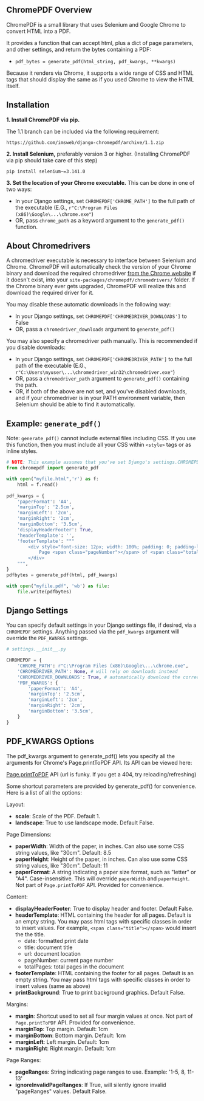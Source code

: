 ## ChromePDF Overview

ChromePDF is a small library that uses Selenium and Google Chrome to convert HTML into a PDF. 

It provides a function that can accept html, plus a dict of page parameters, and other settings, and return the bytes containing a PDF:
* `pdf_bytes = generate_pdf(html_string, pdf_kwargs, **kwargs)`

Because it renders via Chrome, it supports a wide range of CSS and HTML tags that should display the same as if you used Chrome to view the HTML itself.

## Installation

**1. Install ChromePDF via pip.**

The 1.1 branch can be included via the following requirement:
```
https://github.com/imsweb/django-chromepdf/archive/1.1.zip
```

**2. Install Selenium,** preferably version 3 or higher. (Installing ChromePDF via pip should take care of this step)
```
pip install selenium~=3.141.0
```

**3. Set the location of your Chrome executable.** This can be done in one of two ways:

* In your Django settings, set `CHROMEPDF['CHROME_PATH']` to the full path of the executable (E.G., `r"C:\Program Files (x86)\Google\...\chrome.exe"`)
* OR, pass `chrome_path` as a keyword argument to the `generate_pdf()` function.

## About Chromedrivers

A chromedriver executable is necessary to interface between Selenium and Chrome. ChromePDF will automatically check the version of your Chrome binary and download the required chromedriver [from the Chrome website](https://chromedriver.chromium.org/downloads) if it doesn't exist, into your `site-packages/chromepdf/chromedrivers/` folder. If the Chrome binary ever gets upgraded, ChromePDF will realize this and download the required driver for it.

You may disable these automatic downloads in the following way:
* In your Django settings, set `CHROMEPDF['CHROMEDRIVER_DOWNLOADS']` to False
* OR, pass a `chromedriver_downloads` argument to `generate_pdf()`

You may also specify a chromedriver path manually. This is recommended if you disable downloads:
* In your Django settings, set `CHROMEPDF['CHROMEDRIVER_PATH']` to the full path of the executable (E.G., `r"C:\Users\myuser\...\chromedriver_win32\chromedriver.exe"`)
* OR, pass a `chromedriver_path` argument to `generate_pdf()` containing the path.
* OR, if both of the above are not set, and you've disabled downloads, and if your chromedriver is in your PATH environment variable, then Selenium should be able to find it automatically.

## Example: `generate_pdf()`
Note: `generate_pdf()` cannot include external files including CSS. If you use this function, then you must include all your CSS within `<style>` tags or as inline styles.

```python
# NOTE: This example assumes that you've set Django's settings.CHROMEPDF['CHROME_PATH'] = '(path to your Chrome instance)'
from chromepdf import generate_pdf 

with open("myfile.html",'r') as f:
    html = f.read()
             
pdf_kwargs = {
    'paperFormat': 'A4',
    'marginTop': '2.5cm',
    'marginLeft': '2cm',
    'marginRight': '2cm',
    'marginBottom': '3.5cm',
    'displayHeaderFooter': True,
    'headerTemplate': '',
    'footerTemplate': """
        <div style="font-size: 12px; width: 100%; padding: 0; padding-left: 2cm; padding-bottom: 1cm; margin: 0; ">
            Page <span class="pageNumber"></span> of <span class="totalPages"></span>
        </div>
    """,
}
pdfbytes = generate_pdf(html, pdf_kwargs)

with open("myfile.pdf", 'wb') as file:
    file.write(pdfbytes)
```

## Django Settings

You can specify default settings in your Django settings file, if desired, via a `CHROMEPDF` settings. Anything passed via the `pdf_kwargs` argument will override the `PDF_KWARGS` settings.
```python
# settings.__init__.py

CHROMEPDF = {
    'CHROME_PATH': r"C:\Program Files (x86)\Google\...\chrome.exe",
    'CHROMEDRIVER_PATH': None, # will rely on downloads instead
    'CHROMEDRIVER_DOWNLOADS': True, # automatically download the correct chromedriver for the chrome path
    'PDF_KWARGS': {
        'paperFormat': 'A4',
        'marginTop': '2.5cm',
        'marginLeft': '2cm',
        'marginRight': '2cm',
        'marginBottom': '3.5cm',
    }
}
```


## PDF_KWARGS Options

The pdf_kwargs argument to generate_pdf() lets you specify all the arguments for Chrome's Page.printToPDF API. Its API can be viewed here:

[Page.printToPDF](https://chromedevtools.github.io/devtools-protocol/1-3/Page/#method-printToPDF) API (url is funky. If you get a 404, try reloading/refreshing)

Some shortcut parameters are provided by generate_pdf() for convenience. Here is a list of all the options:

Layout:
*  **scale**: Scale of the PDF. Default 1.
*  **landscape**: True to use landscape mode. Default False.

Page Dimensions:
*  **paperWidth**: Width of the paper, in inches. Can also use some CSS string values, like "30cm". Default: 8.5
*  **paperHeight**: Height of the paper, in inches. Can also use some CSS string values, like "30cm". Default: 11
*  **paperFormat**: A string indicating a paper size format, such as "letter" or "A4". Case-insensitive. This will override `paperWidth` and `paperHeight`. Not part of `Page.printToPDF` API.  Provided for convenience.

Content:
*  **displayHeaderFooter**: True to display header and footer. Default False.
*  **headerTemplate**: HTML containing the header for all pages. Default is an empty string. You may pass html tags with specific classes in order to insert values. For example, `<span class="title"></span>` would insert the the title.
   * date: formatted print date 
   * title: document title 
   * url: document location 
   * pageNumber: current page number 
   * totalPages: total pages in the document 
* **footerTemplate**: HTML containing the footer for all pages. Default is an empty string. You may pass html tags with specific classes in order to insert values (same as above)
* **printBackground**: True to print background graphics. Default False.

Margins:
*  **margin**: Shortcut used to set all four margin values at once. Not part of `Page.printToPDF` API.  Provided for convenience.
*  **marginTop**: Top margin. Default: 1cm
*  **marginBottom**: Bottom margin. Default: 1cm
*  **marginLeft**: Left margin. Default: 1cm
*  **marginRight**: Right margin. Default: 1cm

Page Ranges:
*  **pageRanges**: String indicating page ranges to use. Example: '1-5, 8, 11-13'
*  **ignoreInvalidPageRanges**: If True, will silently ignore invalid "pageRanges" values. Default False.

